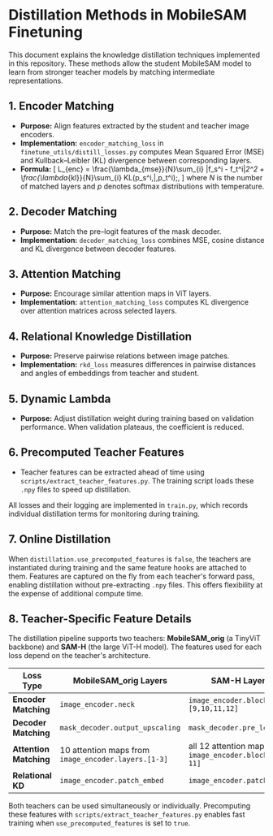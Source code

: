 # Distillation Methods in MobileSAM Finetuning

This document explains the knowledge distillation techniques implemented in this repository. These methods allow the student MobileSAM model to learn from stronger teacher models by matching intermediate representations.

## 1. Encoder Matching
- **Purpose:** Align features extracted by the student and teacher image encoders.
- **Implementation:** `encoder_matching_loss` in `finetune_utils/distill_losses.py` computes Mean Squared Error (MSE) and Kullback–Leibler (KL) divergence between corresponding layers.
- **Formula:**
  \[
  L_{enc} = \frac{\lambda_{mse}}{N}\sum_{i} \|f_s^i - f_t^i\|_2^2 + \frac{\lambda_{kl}}{N}\sum_{i} KL(p_s^i\,\|\,p_t^i)\;,
  \]
  where $N$ is the number of matched layers and $p$ denotes softmax distributions with temperature.

## 2. Decoder Matching
- **Purpose:** Match the pre–logit features of the mask decoder.
- **Implementation:** `decoder_matching_loss` combines MSE, cosine distance and KL divergence between decoder features.

## 3. Attention Matching
- **Purpose:** Encourage similar attention maps in ViT layers.
- **Implementation:** `attention_matching_loss` computes KL divergence over attention matrices across selected layers.

## 4. Relational Knowledge Distillation
- **Purpose:** Preserve pairwise relations between image patches.
- **Implementation:** `rkd_loss` measures differences in pairwise distances and angles of embeddings from teacher and student.

## 5. Dynamic Lambda
- **Purpose:** Adjust distillation weight during training based on validation performance. When validation plateaus, the coefficient is reduced.

## 6. Precomputed Teacher Features
- Teacher features can be extracted ahead of time using `scripts/extract_teacher_features.py`. The training script loads these `.npy` files to speed up distillation.

All losses and their logging are implemented in `train.py`, which records individual distillation terms for monitoring during training.

## 7. Online Distillation

When `distillation.use_precomputed_features` is `false`, the teachers are instantiated during training and the same feature hooks are attached to them. Features are captured on the fly from each teacher's forward pass, enabling distillation without pre-extracting `.npy` files. This offers flexibility at the expense of additional compute time.

## 8. Teacher-Specific Feature Details

The distillation pipeline supports two teachers: **MobileSAM_orig** (a TinyViT backbone) and **SAM-H** (the large ViT-H model). The features used for each loss depend on the teacher's architecture.

| Loss Type | MobileSAM_orig Layers | SAM-H Layers |
|-----------|----------------------|--------------|
| **Encoder Matching** | `image_encoder.neck` | `image_encoder.blocks.[9,10,11,12]` |
| **Decoder Matching** | `mask_decoder.output_upscaling` | `mask_decoder.pre_logits` |
| **Attention Matching** | 10 attention maps from `image_encoder.layers.[1-3]` | all 12 attention maps from `image_encoder.blocks.[0-11]` |
| **Relational KD** | `image_encoder.patch_embed` | `image_encoder.patch_embed` |

Both teachers can be used simultaneously or individually. Precomputing these features with `scripts/extract_teacher_features.py` enables fast training when `use_precomputed_features` is set to `true`.
